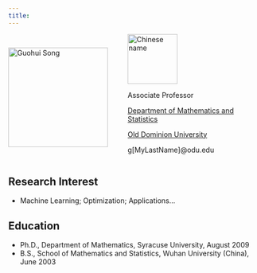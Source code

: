 ```yaml
---
title: 
---
```



<style>
.mycontainer {
  display: flex;
  align-items: center;
  justify-content: left;
  column-gap: 40px
}

.mycontainer img {
  max-width: 100%;
  max-height:100%;
}

.mycontainer text {
  font-size: 20px;
  padding-left: 20px;
}
</style>

<div class="mycontainer">
    <div class="img">
        <img src="/images/GuohuiSong.jpg" alt="Guohui Song" width="200px" >
    </div>
    <div class="text">
    <img src="/images/signature.jpg" alt="Chinese name" width="100px">
    <p>Associate Professor</p>
    <p><a href="http://www.odu.edu/math">Department of Mathematics and Statistics</a></p>
    <p><a href="http://www.odu.edu">Old Dominion University</a></p>
    <p>g[MyLastName]@odu.edu</p>
    </div>
</div>

<!-- {{< figure src="/images/signature.jpg" alt="Chinese name" width="100px" >}} 
{{< figure src="/images/GuohuiSong.jpg" alt="Guohui Song" width="200px" >}} -->
<!-- [Department of Mathematics and Statistics](http://www.odu.edu/math)

[Old Dominion Univeristy](http://www.odu.edu) -->



<!-- ## Address

Guohui Song\n
Department of Mathematics and Statistics\n
Old Dominion University\n
2300 Engineering \& Computational Sciences Building\n
Norfolk, VA 23529

Phone: 757-683-3882\n
Fax: 757-683-3885\n
Email: g+_/MyLastName/_+@odu.edu -->


## Research Interest
- Machine Learning; Optimization; Applications...


## Education
- Ph.D., Department of Mathematics, Syracuse University, August 2009
- B.S., School of Mathematics and Statistics, Wuhan University (China), June 2003
